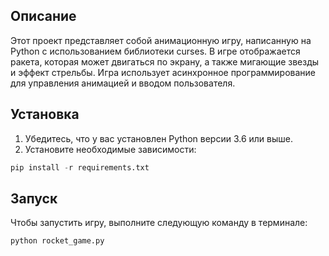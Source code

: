 ## Описание

Этот проект представляет собой анимационную игру, написанную на Python с использованием библиотеки curses.
В игре отображается ракета, которая может двигаться по экрану, а также мигающие звезды и эффект стрельбы.
Игра использует асинхронное программирование для управления анимацией и вводом пользователя.

## Установка

1. Убедитесь, что у вас установлен Python версии 3.6 или выше.
2. Установите необходимые зависимости:

``` py
pip install -r requirements.txt
```

## Запуск

Чтобы запустить игру, выполните следующую команду в терминале:

```
python rocket_game.py
```